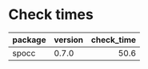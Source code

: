 # Check times

|package |version | check_time|
|:-------|:-------|----------:|
|spocc   |0.7.0   |       50.6|



